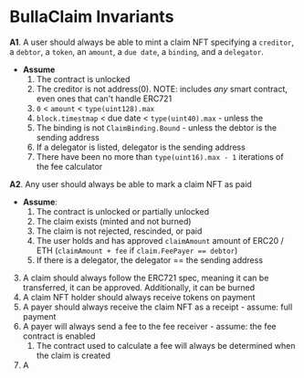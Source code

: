 # BullaClaim Invariants
**A1**. A user should always be able to mint a claim NFT specifying a `creditor`, a `debtor`, a `token`, an `amount`, a `due date`, a `binding`, and a `delegator`.
- **Assume**
    1. The contract is unlocked
    2. The creditor is not address(0). NOTE: includes _any_ smart contract, even ones that can't handle ERC721
    3. `0` < `amount` < `type(uint128).max`
    4. `block.timestmap` < due date < `type(uint40).max` - unless the 
    5. The binding is not `ClaimBinding.Bound` - unless the debtor is the sending address
    6. If a delegator is listed, delegator is the sending address
    7. There have been no more than `type(uint16).max - 1` iterations of the fee calculator

**A2**. Any user should always be able to mark a claim NFT as paid
- **Assume**:
    1. The contract is unlocked or partially unlocked
    2. The claim exists (minted and not burned)
    3. The claim is not rejected, rescinded, or paid
    4. The user holds and has approved `claimAmount` amount of ERC20 / ETH (`claimAmount + fee` if `claim.FeePayer == debtor`)
    5. If there is a delegator, the delegator == the sending address

3. A claim should always follow the ERC721 spec, meaning it can be transferred, it can be approved. Additionally, it can be burned
4. A claim NFT holder should always receive tokens on payment
5. A payer should always receive the claim NFT as a receipt - assume: full payment
6. A payer will always send a fee to the fee receiver - assume: the fee contract is enabled
    1. The contract used to calculate a fee will always be determined when the claim is created
7. A 
